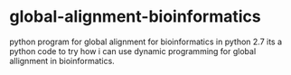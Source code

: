 # global-alignment-bioinformatics
python program for global alignment for bioinformatics in python 2.7
its a python code to try how i can use dynamic programming for global allignment in bioinformatics.  
